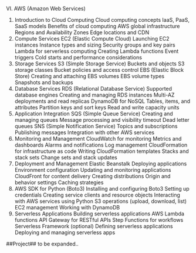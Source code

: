 VI. AWS (Amazon Web Services)
1. Introduction to Cloud Computing
Cloud computing concepts
IaaS, PaaS, SaaS models
Benefits of cloud computing
AWS global infrastructure
Regions and Availability Zones
Edge locations and CDN
2. Compute Services
EC2 (Elastic Compute Cloud)
Launching EC2 instances
Instance types and sizing
Security groups and key pairs
Lambda for serverless computing
Creating Lambda functions
Event triggers
Cold starts and performance considerations
3. Storage Services
S3 (Simple Storage Service)
Buckets and objects
S3 storage classes
Bucket policies and access control
EBS (Elastic Block Store)
Creating and attaching EBS volumes
EBS volume types
Snapshots and backups
4. Database Services
RDS (Relational Database Service)
Supported database engines
Creating and managing RDS instances
Multi-AZ deployments and read replicas
DynamoDB for NoSQL
Tables, items, and attributes
Partition keys and sort keys
Read and write capacity units
5. Application Integration
SQS (Simple Queue Service)
Creating and managing queues
Message processing and visibility timeout
Dead letter queues
SNS (Simple Notification Service)
Topics and subscriptions
Publishing messages
Integration with other AWS services
6. Monitoring and Management
CloudWatch for monitoring
Metrics and dashboards
Alarms and notifications
Log management
CloudFormation for infrastructure as code
Writing CloudFormation templates
Stacks and stack sets
Change sets and stack updates
7. Deployment and Management
Elastic Beanstalk
Deploying applications
Environment configuration
Updating and monitoring applications
CloudFront for content delivery
Creating distributions
Origin and behavior settings
Caching strategies
8. AWS SDK for Python (Boto3)
Installing and configuring Boto3
Setting up credentials
Creating service clients and resource objects
Interacting with AWS services using Python
S3 operations (upload, download, list)
EC2 management
Working with DynamoDB
9. Serverless Applications
Building serverless applications
AWS Lambda functions
API Gateway for RESTful APIs
Step Functions for workflows
Serverless Framework (optional)
Defining serverless applications
Deploying and managing serverless apps

##Project##
to be expanded..
